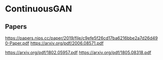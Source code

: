 # ContinuousGAN

## Papers
https://papers.nips.cc/paper/2019/file/c9efe5f26cd17ba6216bbe2a7d26d490-Paper.pdf
https://arxiv.org/pdf/2006.08571.pdf

https://arxiv.org/pdf/1802.05957.pdf
https://arxiv.org/pdf/1805.08318.pdf
